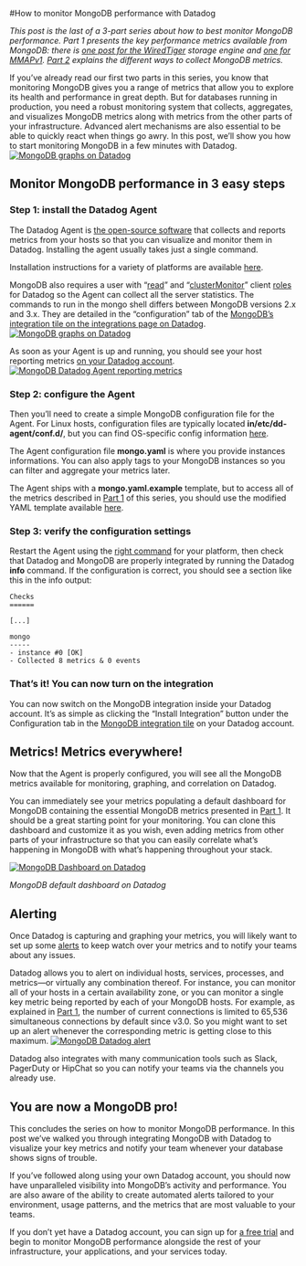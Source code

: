 #How to monitor MongoDB performance with Datadog

*This post is the last of a 3-part series about how to best monitor MongoDB performance. Part 1 presents the key performance metrics available from MongoDB: there is [one post for the WiredTiger](https://www.datadoghq.com/blog/monitoring-mongodb-performance-metrics-wiredtiger) storage engine and [one for MMAPv1](https://www.datadoghq.com/blog/monitoring-mongodb-performance-metrics-mmap). [Part 2](https://www.datadoghq.com/blog/collecting-mongodb-metrics-and-statistics) explains the different ways to collect MongoDB metrics.*

If you’ve already read our first two parts in this series, you know that monitoring MongoDB gives you a range of metrics that allow you to explore its health and performance in great depth. But for databases running in production, you need a robust monitoring system that collects, aggregates, and visualizes MongoDB metrics along with metrics from the other parts of your infrastructure. Advanced alert mechanisms are also essential to be able to quickly react when things go awry. In this post, we’ll show you how to start monitoring MongoDB in a few minutes with Datadog.
 [![MongoDB graphs on Datadog](https://d33tyra1llx9zy.cloudfront.net/blog/images/2016-05-mongodb/1-monitor/mongodb-performance-metrics.png)](https://d33tyra1llx9zy.cloudfront.net/blog/images/2016-05-mongodb/1-monitor/mongodb-performance-metrics.png)

## Monitor MongoDB performance in 3 easy steps

### Step 1: install the Datadog Agent

The Datadog Agent is [the open-source software](https://github.com/DataDog/dd-agent) that collects and reports metrics from your hosts so that you can visualize and monitor them in Datadog. Installing the agent usually takes just a single command.

Installation instructions for a variety of platforms are available [here](https://app.datadoghq.com/account/settings#agent).

MongoDB also requires a user with “[read](https://docs.mongodb.com/manual/reference/built-in-roles/#read)” and “[clusterMonitor](https://docs.mongodb.com/manual/reference/built-in-roles/#clusterMonitor)” client [roles](https://docs.mongodb.com/manual/reference/built-in-roles/#database-user-roles) for Datadog so the Agent can collect all the server statistics. The commands to run in the mongo shell differs between MongoDB versions 2.x and 3.x. They are detailed in the “configuration” tab of the [MongoDB’s integration tile on the integrations page on Datadog](https://app.datadoghq.com/account/settings#integrations/mongodb).
 [![MongoDB graphs on Datadog](https://d33tyra1llx9zy.cloudfront.net/blog/images/2016-05-mongodb/3-datadog/mongodb-integration.png)](https://d33tyra1llx9zy.cloudfront.net/blog/images/2016-05-mongodb/3-datadog/mongodb-integration.png)

As soon as your Agent is up and running, you should see your host reporting metrics [on your Datadog account](https://app.datadoghq.com/infrastructure).
 [![MongoDB Datadog Agent reporting metrics](https://d33tyra1llx9zy.cloudfront.net/blog/images/2016-05-mongodb/3-datadog/mongodb-agent-setup.png)](https://d33tyra1llx9zy.cloudfront.net/blog/images/2016-05-mongodb/3-datadog/mongodb-agent-setup.png)

### Step 2: configure the Agent

Then you’ll need to create a simple MongoDB configuration file for the Agent. For Linux hosts, configuration files are typically located **in/etc/dd-agent/conf.d/**, but you can find OS-specific config information [here](http://docs.datadoghq.com/guides/basic_agent_usage/).

The Agent configuration file **mongo.yaml** is where you provide instances informations. You can also apply tags to your MongoDB instances so you can filter and aggregate your metrics later.

The Agent ships with a **mongo.yaml.example** template, but to access all of the metrics described in [Part 1](https://www.datadoghq.com/blog/monitoring-mongodb-performance-metrics-wiredtiger) of this series, you should use the modified YAML template available [here](https://github.com/DataDog/dd-agent/blob/master/conf.d/mongo.yaml.example).

### Step 3: verify the configuration settings

Restart the Agent using the [right command](http://docs.datadoghq.com/guides/basic_agent_usage/) for your platform, then check that Datadog and MongoDB are properly integrated by running the Datadog **info** command.
 If the configuration is correct, you should see a section like this in the info output:

    Checks
    ======

    [...]

    mongo
    -----
    - instance #0 [OK]
    - Collected 8 metrics & 0 events

### That’s it! You can now turn on the integration

You can now switch on the MongoDB integration inside your Datadog account. It’s as simple as clicking the “Install Integration” button under the Configuration tab in the [MongoDB integration tile](https://app.datadoghq.com/account/settings#integrations/mongodb) on your Datadog account.

## Metrics! Metrics everywhere!

Now that the Agent is properly configured, you will see all the MongoDB metrics available for monitoring, graphing, and correlation on Datadog.

You can immediately see your metrics populating a default dashboard for MongoDB containing the essential MongoDB metrics presented in [Part 1](https://www.datadoghq.com/blog/monitoring-mongodb-performance-metrics-wiredtiger). It should be a great starting point for your monitoring. You can clone this dashboard and customize it as you wish, even adding metrics from other parts of your infrastructure so that you can easily correlate what’s happening in MongoDB with what’s happening throughout your stack.

[![MongoDB Dashboard on Datadog](https://d33tyra1llx9zy.cloudfront.net/blog/images/2016-05-mongodb/1-monitor/new-datadog-mongodb-dashboard.png)](https://d33tyra1llx9zy.cloudfront.net/blog/images/2016-05-mongodb/1-monitor/new-datadog-mongodb-dashboard.png)

*MongoDB default dashboard on Datadog*

## Alerting

Once Datadog is capturing and graphing your metrics, you will likely want to set up some [alerts](https://www.datadoghq.com/blog/monitoring-101-alerting/) to keep watch over your metrics and to notify your teams about any issues.

Datadog allows you to alert on individual hosts, services, processes, and metrics—or virtually any combination thereof. For instance, you can monitor all of your hosts in a certain availability zone, or you can monitor a single key metric being reported by each of your MongoDB hosts.
 For example, as explained in [Part 1](https://www.datadoghq.com/blog/monitoring-mongodb-performance-metrics-wiredtiger), the number of current connections is limited to 65,536 simultaneous connections by default since v3.0. So you might want to set up an alert whenever the corresponding metric is getting close to this maximum.
 [![MongoDB Datadog alert](https://d33tyra1llx9zy.cloudfront.net/blog/images/2016-05-mongodb/3-datadog/mongodb-datadog-alert.png)](https://d33tyra1llx9zy.cloudfront.net/blog/images/2016-05-mongodb/3-datadog/mongodb-datadog-alert.png)

Datadog also integrates with many communication tools such as Slack, PagerDuty or HipChat so you can notify your teams via the channels you already use.

## You are now a MongoDB pro!

This concludes the series on how to monitor MongoDB performance. In this post we’ve walked you through integrating MongoDB with Datadog to visualize your key metrics and notify your team whenever your database shows signs of trouble.

If you’ve followed along using your own Datadog account, you should now have unparalleled visibility into MongoDB’s activity and performance. You are also aware of the ability to create automated alerts tailored to your environment, usage patterns, and the metrics that are most valuable to your teams.

If you don’t yet have a Datadog account, you can sign up for [a free trial](https://app.datadoghq.com/signup) and begin to monitor MongoDB performance alongside the rest of your infrastructure, your applications, and your services today.

